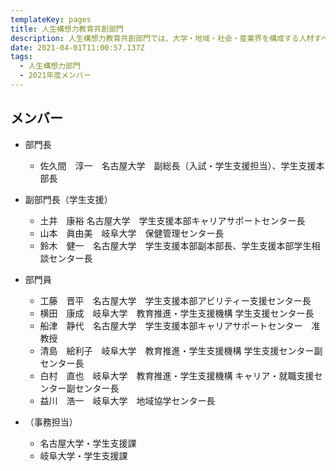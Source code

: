 ```yaml
---
templateKey: pages
title: ⼈⽣構想⼒教育共創部⾨
description: ⼈⽣構想⼒教育共創部⾨では、大学・地域・社会・産業界を構成する人材すべての生涯ウェルビーイングを育てる新たな教育の実施を担います。
date: 2021-04-01T11:00:57.137Z
tags:
  - ⼈⽣構想⼒部⾨
  - 2021年度メンバー
---
```

## メンバー

* 部門長

  * 佐久間　淳一　名古屋大学　副総長（入試・学生支援担当）、学生支援本部長
* 副部門長（学生支援）

  * 土井　康裕	名古屋大学　学生支援本部キャリアサポートセンター長
  * 山本　眞由美　岐阜大学　保健管理センター長
  * 鈴木　健一　名古屋大学　学生支援本部副本部長、学生支援本部学生相談センター長
* 部門員

  * 工藤　晋平　名古屋大学　学生支援本部アビリティー支援センター長
  * 横田　康成　岐阜大学　教育推進・学生支援機構 学生支援センター長
  * 船津　静代　名古屋大学　学生支援本部キャリアサポートセンター　准教授
  * 清島　絵利子　岐阜大学　教育推進・学生支援機構 学生支援センター副センター長
  * 白村　直也　岐阜大学　教育推進・学生支援機構 キャリア・就職支援センター副センター長
  * 益川　浩一　岐阜大学　地域協学センター長
* （事務担当）

  * 名古屋大学・学生支援課
  * 岐阜大学・学生支援課